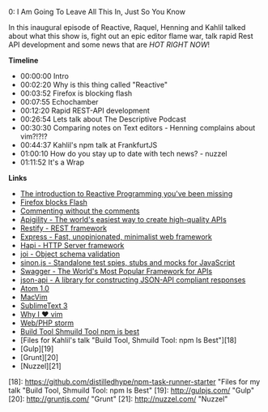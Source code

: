 0: I Am Going To Leave All This In, Just So You Know

In this inaugural episode of Reactive, Raquel, Henning and Kahlil talked about what this show is, fight out an epic editor flame war, talk rapid Rest API development and some news that are _HOT RIGHT NOW_!

**Timeline**

 - 00:00:00 Intro
 - 00:02:20 Why is this thing called "Reactive"
 - 00:03:52 Firefox is blocking flash
 - 00:07:55 Echochamber
 - 00:12:20 Rapid REST-API development
 - 00:26:54 Lets talk about The Descriptive Podcast
 - 00:30:30 Comparing notes on Text editors - Henning complains about vim?!?!?
 - 00:44:37 Kahlil's npm talk at FrankfurtJS
 - 01:00:10 How do you stay up to date with tech news? - nuzzel
 - 01:11:52 It's a Wrap

**Links**

 - [The introduction to Reactive Programming you've been missing][1]
 - [Firefox blocks Flash][2]
 - [Commenting without the comments][3]
 - [Apigility - The world's easiest way to create high-quality APIs][4]
 - [Restify - REST framework][5]
 - [Express - Fast, unopinionated, minimalist web framework][6]
 - [Hapi - HTTP Server framework][7]
 - [joi - Object schema validation][8]
 - [sinon.js - Standalone test spies, stubs and mocks for JavaScript][9]
 - [Swagger - The World's Most Popular Framework for APIs][12]
 - [json-api - A library for constructing JSON-API compliant responses][13]
 - [Atom 1.0][14]
 - [MacVim][15]
 - [SublimeText 3][16]
 - [Why I &hearts; vim][10]
 - [Web/PHP storm][11]
 - [Build Tool Shmuild Tool npm is best][17]
 - [Files for Kahlil's talk "Build Tool, Shmuild Tool: npm Is Best"][18]
 - [Gulp][19]
 - [Grunt][20]
 - [Nuzzel][21]


[1]: https://gist.github.com/staltz/868e7e9bc2a7b8c1f754 "The introduction to Reactive Programming you've been missing"
[2]: http://thenextweb.com/insider/2015/07/14/firefox-rings-the-death-knell-for-flash/ "Firefox blocks Flash"
[3]: https://github.com/tessalt/echo-chamber-js "Commenting without the comments"
[4]: https://apigility.org/ "Apigility -The world's easiest way to create high-quality APIs"
[5]: https://www.npmjs.org/package/restify "Restify - REST framework"
[6]: https://www.npmjs.org/package/express "Express - Fast, unopinionated, minimalist web framework"
[7]: https://www.npmjs.org/package/hapi "Hapi - HTTP Server framework"
[8]: https://www.npmjs.org/package/joi "joi - Object schema validation"
[9]: http://sinonjs.org/ "sinon.js - Standalone test spies, stubs and mocks for JavaScript"
[12]: http://swagger.io/ "Swagger - The World's Most Popular Framework for APIs"
[13]: https://www.npmjs.com/package/json-api "json-api - A library for constructing JSON-API compliant responses"
[14]:  https://www.youtube.com/watch?v=Y7aEiVwBAdk "Atom 1.0"
[15]:  https://github.com/macvim-dev/macvim "MacVim"
[16]: http://www.sublimetext.com/3 "SublimeText 3"
[10]: http://rckbt.me/2012/05/why-i-heart-vim/ "Why I &hearts; vim"
[11]: https://www.jetbrains.com/ "Web/PHP storm"
[17]: http://build-tool-shmuild-tool.surge.sh/#0 "Build Tool Shmuild Tool npm is best"
[18]: https://github.com/distilledhype/npm-task-runner-starter "Files for my talk "Build Tool, Shmuild Tool: npm Is Best"
[19]: http://gulpjs.com/ "Gulp"
[20]: http://gruntjs.com/ "Grunt"
[21]: http://nuzzel.com/ "Nuzzel"
